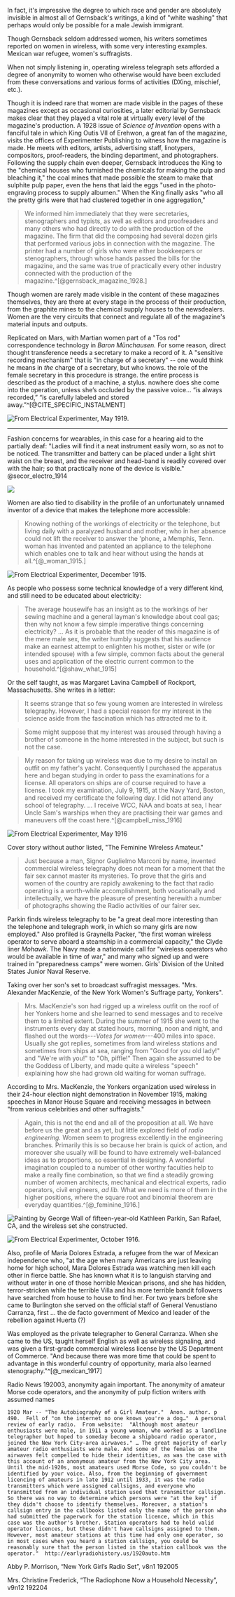 In fact, it's impressive the degree to which race and gender are absolutely invisible in almost all of Gernsback's writings, a kind of "white washing" that perhaps would only be possible for a male Jewish immigrant.

Though Gernsback seldom addressed women, his writers sometimes reported on women in wireless, with some very interesting examples.  Mexican war refugee, women's suffragists.

When not simply listening in, operating wireless telegraph sets afforded a degree of anonymity to women who otherwise would have been excluded from these conversations and various forms of activities (DXing, mischief, etc.).

Though it is indeed rare that women are made visible in the pages of these magazines except as occasional curiosities, a later editorial by Gernsback makes clear that they played a vital role at virtually every level of the magazine's production.  A 1928 issue of *Science of Invention* opens with a fanciful tale in which King Outis VII of Erehwon, a great fan of the magazine, visits the offices of Experimenter Publishing to witness how the magazine is made.  He meets with editors, artists, advertising staff, linotypers, compositors, proof-readers, the binding department, and photographers.  Following the supply chain even deeper, Gernsback introduces the King to the "chemical houses who furnished the chemicals for making the pulp and bleaching it," the coal mines that made possible the steam to make that sulphite pulp paper, even the hens that laid the eggs "used in the photo-engraving process to supply albumen."  When the King finally asks "who all the pretty girls were that had clustered together in one aggregation," 

> We informed him immediately that they were secretaries, stenographers and typists, as well as editors and proofreaders and many others who had directly to do with the production of the magazine.  The firm that did the composing had several dozen girls that performed various jobs in connection with the magazine.  The printer had a number of girls who were either bookkeepers or stenographers, through whose hands passed the bills for the magazine, and the same was true of practically every other industry connected with the production of the magazine.^[@gernsback_magazine_1928.]

Though women are rarely made visible in the content of these magazines themselves, they are there at every stage in the process of their production, from the graphite mines to the chemical supply houses to the newsdealers.  Women are the very circuits that connect and regulate all of the magazine's material inputs and outputs.  

Replicated on Mars, with Martian women part of a "Tos rod" correspondence technology in *Baron Münchausen.*  For some reason, direct thought transference needs a secretary to make a record of it.  A "sensitive recording mechanism" that is "in charge of a secretary" -- one would think he means in *the* charge of a secretary, but who knows.  the role of the female secretary in this procedure is strange.  the entire process is described as the product of a machine, a stylus.  nowhere does she come into the operation, unless she’s occluded by the passive voice…  “is always recorded,” “is carefully labeled and stored away.”^[@CITE_SPECIFIC_INSTALMENT]

![From *Electrical Experimenter,* May 1919.](images/thought_recorder.tiff)

* * * * * * * * * * * 

Fashion concerns for wearables, in this case for a hearing aid to the partially deaf:  "Ladies will find it a neat instrument easily worn, so as not to be noticed.  The transmitter and battery can be placed under a light shirt waist on the breast, and the receiver and head-band is readily covered over with the hair; so that practically none of the device is visible."  @secor_electro_1914

![](images/women_detectiphone.png)

Women are also tied to disability in the profile of an unfortunately unnamed inventor of a device that makes the telephone more accessible:

> Knowing nothing of the workings of electricity or the telephone, but living daily with a paralyzed husband and mother, who in her absence could not lift the receiver to answer the 'phone, a Memphis, Tenn. woman has invented and patented an appliance to the telephone which enables one to talk and hear without using the hands at all.^[@_woman_1915.]

![From *Electrical Experimenter,* December 1915.](images/women_inventor.png)

As people who possess some technical knowledge of a very different kind, and still need to be educated about electricity:

> The average housewife has an insight as to the workings of her sewing machine and a general layman's knowledge about coal gas; then why not know a few simple imperative things concerning electricity? … As it is probable that the reader of this magazine is of the mere male sex, the writer humbly suggests that his audience make an earnest attempt to enlighten his mother, sister or wife (or intended spouse) with a few simple, common facts about the general uses and application of the electric current common to the household.^[@shaw_what_1915]

Or the self taught, as was Margaret Lavina Campbell of Rockport, Massachusetts.  She writes in a letter:

> It seems strange that so few young women are interested in wireless telegraphy.  However, I had a special reason for my interest in the science aside from the fascination which has attracted me to it.

> Some might suppose that my interest was aroused through having a brother of someone in the home interested in the subject, but such is not the case.

> My reason for taking up wireless was due to my desire to install an outfit on my father's yacht.  Consequently I purchased the apparatus here and began studying in order to pass the examinations for a license.  All operators on ships are of course required to have a license.  I took my examination, July 9, 1915, at the Navy Yard, Boston, and received my certificate the following day.  I did not attend any school of telegraphy. … I receive WCC, NAA and boats at sea, I hear Uncle Sam's warships when they are practising their war games and maneuvers off the coast here.^[@campbell_miss_1916]

![From *Electrical Experimenter,* May 1916](images/women_misscampbell.png)

Cover story without author listed, "The Feminine Wireless Amateur."

> Just because a man, Signor Guglielmo Marconi by name, invented commercial wireless telegraphy does not mean for a moment that the fair sex cannot master its mysteries.  To prove that the girls and women of the country are rapidly awakening to the fact that radio operating is a worth-while accomplishment, both vocationally and intellectually, we have the pleasure of presenting herewith a number of photographs showing the Radio activities of our fairer sex.

Parkin finds wireless telegraphy to be "a great deal more interesting than the telephone and telegraph work, in which so many girls are now employed."  Also profiled is Graynella Packer, "the first woman wireless operator to serve aboard a steamship in a commercial capacity," the Clyde liner *Mohawk.*  The Navy made a nationwide call for "wireless operators who would be available in time of war," and many who signed up and were trained in "preparedness camps" were women.  Girls' Division of the United States Junior Naval Reserve.

Taking over her son's set to broadcast suffragist messages.  "Mrs. Alexander MacKenzie, of the New York Women's Suffrage party, Yonkers".

> Mrs. MacKenzie's son had rigged up a wireless outfit on the roof of her Yonkers home and she learned to send messages and to receive them to a limited extent. During the summer of 1915 she went to the instruments every day at stated hours, morning, noon and night, and flashed out the words---*Votes for women*---400 miles into space.  Usually she got replies, sometimes from land wireless stations and sometimes from ships at sea, ranging from "Good for you old lady!" and "We're with you!" to "Oh, piffle!" Then again she assumed to be the Goddess of Liberty, and made quite a wireless "speech" explaining how she had grown old waiting for woman suffrage.

According to Mrs. MacKenzie, the Yonkers organization used wireless in their 24-hour election night demonstration in November 1915, making speeches in Manor House Square and receiving messages in between "from various celebrities and other suffragists."

> Again, this is not the end and all of the proposition at all.  We have before us the great and as yet, but little explored field of *radio engineering.*  Women seem to progress excellently in the engineering branches.  Primarily this is so because her brain is quick of action, and moreover she usually will be found to have extremely well-balanced ideas as to proportions, so essential in designing. A wonderful imagination coupled to a number of other worthy faculties help to make a really fine combination, so that we find a steadily growing number of women architects, mechanical and electrical experts, radio operators, civil engineers, *ad lib.*  What we need is more of them in the higher positions, where the square root and binomial theorem are everyday quantities.^[@_feminine_1916.]

![Painting by George Wall of fifteen-year-old Kathleen Parkin, San Rafael, CA, and the wireless set she constructed.](images/wireless_girl.jpg)

![From *Electrical Experimenter,* October 1916.](images/women_preparedness.png)

Also, profile of Maria Dolores Estrada, a refugee from the war of Mexican independence who, "at the age when many Americans are just leaving home for high school, Mara Dolores Estrada was watching men kill each other in fierce battle.  She has known what it is to languish starving and without water in one of those horrible Mexican prisons, and she has hidden, terror-stricken while the terrible Villa and his more terrible bandit followers have searched from house to house to find her.  For two years before she came to Burlington she served on the official staff of General Venustiano Carranza, first … the de facto government of Mexico and leader of the rebellion against Huerta (?)

Was employed as the private telegrapher to General Carranza.  When she came to the US, taught herself English as well as wireless signaling, and was given a first-grade commercial wireless license by the US Department of Commerce.  "And because there was more time that could be spent to advantage in this wonderful country of opportunity, maria also learned stenography."^[@_mexican_1917]

Radio News 192003, anonymity again important.  The anonymity of amateur Morse code operators, and the anonymity of pulp fiction writers with assumed names

	1920 Mar -- "The Autobiography of a Girl Amateur."  Anon. author. p 490.  Fell of "on the internet no one knows you're a dog…"  A personal review of early radio.  From website:  "Although most amateur enthusiasts were male, in 1911 a young woman, who worked as a landline telegrapher but hoped to someday become a shipboard radio operator, joined the New York City-area airwaves." … The great majority of early amateur radio enthusiasts were male. And some of the females on the airwaves felt compelled to hide their identities, as was the case with this account of an anonymous amateur from the New York City area. Until the mid-1920s, most amateurs used Morse Code, so you couldn't be identified by your voice. Also, from the beginning of government licencing of amateurs in late 1912 until 1933, it was the radio transmitters which were assigned callsigns, and everyone who transmitted from an individual station used that transmitter callsign. So there was no way to determine which persons were "at the key" if they didn't choose to identify themselves. Moreover, a station's callsign entry in the callbooks listed only the name of the person who had submitted the paperwork for the station licence, which in this case was the author's brother. Station operators had to hold valid operator licences, but these didn't have callsigns assigned to them. However, most amateur stations at this time had only one operator, so in most cases when you heard a station callsign, you could be reasonably sure that the person listed in the station callbook was the operator."  http://earlyradiohistory.us/1920auto.htm

Abby P. Morrison, “New York Girl’s Radio Set”, v8n1 192005

Mrs. Christine Frederick, “The Radiophone Now a Household Necessity”, v9n12 192204